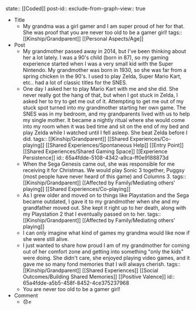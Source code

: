 state:: [[Coded]]
post-id::
exclude-from-graph-view:: true

- Title
	- My grandma was a girl gamer and I am super proud of her for that. She was proof that you are never too old to be a gamer girl!
	  tags:: [[Kinship/Grandparent]] [[Personal Aspects/Age]]
- Post
	- My grandmother passed away in 2014, but I've been thinking about her a lot lately. I was a 90's child (born in 87), so my gaming experience started when I was a very small kid with the Super Nintendo. My grandmother was born in 1930, so she was far from a spring chicken in the 90's. I used to play Zelda, Super Mario Kart, etc.. had a lot of classic titles for the SNES.
	- One day I asked her to play Mario Kart with me and she did. She never really got the hang of that, but when I got stuck in Zelda, I asked her to try to get me out of it. Attempting to get me out of my stuck spot turned into my grandmother starting her own game. The SNES was in my bedroom, and my grandparents lived with us to help my single mother. It became a nightly ritual where she would come into my room when it was bed time and sit on the end of my bed and play Zelda while I watched until I fell asleep. She beat Zelda before I did.
	  tags:: [[Kinship/Grandparent]] [[Shared Experiences/Co-playing]] [[Shared Experiences/Spontaneous Help]] [[Entry Point]] [[Shared Experiences/Shared Gaming Space]] [[Experience Persistence]]
	  id:: 65a4fdde-5108-4342-a9ca-ff0e9188873d
	- When the Sega Genesis came out, she was responsible for me receiving it for Christmas. We would play Sonic 3 together, Puggsy (most people have never heard of this game) and Columns 3.
	  tags:: [[Kinship/Grandparent]] [[Affected by Family/Mediating others' playing]] [[Shared Experiences/Co-playing]]
	- As I grew older and moved on to things like Playstation and the Sega became outdated, I gave it to my grandmother when she and my grandfather moved out. She kept it right up to her death, along with my Playstation 2 that I eventually passed on to her.
	  tags:: [[Kinship/Grandparent]] [[Affected by Family/Mediating others' playing]]
	- I can only imagine what kind of games my grandma would like now if she were still alive.
	- I just wanted to share how proud I am of my grandmother for coming out of her comfort zone and getting into something "only the kids" were doing. She didn't care, she enjoyed playing video games, and it gave me so many fond memories that I will always cherish.
	  tags:: [[Kinship/Grandparent]] [[Shared Experiences]] [[Social Outcomes/Building Shared Memories]] [[Positive Valence]]
	  id:: 65a4fdde-a5b5-458f-8452-4ce375237968
	- You are never too old to be a gamer girl!
- Comment
	- 😞✊